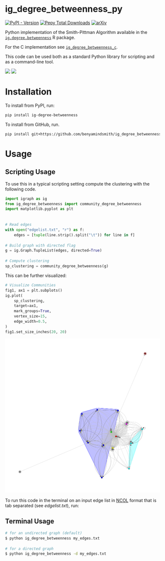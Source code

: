 # ig_degree_betweenness_py

[![PyPI - Version](https://img.shields.io/pypi/v/ig-degree-betweenness)](https://pypi.org/project/ig-degree-betweenness/)
[![Pepy Total Downloads](https://img.shields.io/pepy/dt/ig-degree-betweenness)](https://pepy.tech/projects/ig-degree-betweenness)
[![arXiv](https://img.shields.io/badge/arXiv-2411.01394-b31b1b.svg)](https://arxiv.org/abs/2411.01394)


Python implementation of the Smith-Pittman Algorithm available in the [`ig.degree.betweenness`](https://github.com/benyamindsmith/ig.degree.betweenness/) R package.

For the C implementation see [`ig_degree_betweenness_c`](https://github.com/benyamindsmith/ig_degree_betweenness_c).

This code can be used both as a standard Python library for scripting and as a command-line tool.

<a> 
<img src='https://github.com/benyamindsmith/ig.degree.betweenness/assets/46410142/37f82c83-1600-4e9f-913e-5e43bbe90427', height = "300"/>
</a>


<a> 
<img src='https://github.com/user-attachments/assets/63187b8f-58af-4c08-8b80-8a31b945899a' height = "610"/>
</a>

# Installation

To install from PyPI, run:

```sh
pip install ig-degree-betweenness
```

To install from GitHub, run. 

```sh
pip install git+https://github.com/benyamindsmith/ig_degree_betweenness_py.git
```
# Usage

## Scripting Usage

To use this in a typical scripting setting compute the clustering with the following code. 

```python 
import igraph as ig
from ig_degree_betweenness import community_degree_betweenness
import matplotlib.pyplot as plt


# Read edges
with open("edgelist.txt", "r") as f:
    edges = [tuple(line.strip().split("\t")) for line in f]

# Build graph with directed flag
g = ig.Graph.TupleList(edges, directed=True)

# Compute clustering
sp_clustering = community_degree_betweenness(g)
```

This can be further visualized:

```py
# Visualize Communities
fig1, ax1 = plt.subplots()
ig.plot(
    sp_clustering,
    target=ax1,
    mark_groups=True,
    vertex_size=15,
    edge_width=0.5,
)
fig1.set_size_inches(20, 20)
```

![](./sp_communities_matplotlib.png)

To run this code in the terminal on an input edge list in [NCOL](https://igraph.org/c/html/0.9.7/igraph-Foreign.html) format that is tab separated (see *edgelist.txt*), run: 

## Terminal Usage

```sh
# for an undirected graph (default)
$ python ig_degree_betweenness my_edges.txt

# for a directed graph
$ python ig_degree_betweenness -d my_edges.txt

```
